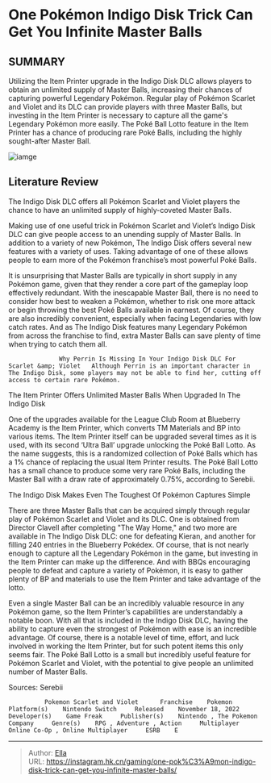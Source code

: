 # One Pokémon Indigo Disk Trick Can Get You Infinite Master Balls


## SUMMARY 



  Utilizing the Item Printer upgrade in the Indigo Disk DLC allows players to obtain an unlimited supply of Master Balls, increasing their chances of capturing powerful Legendary Pokémon.   Regular play of Pokémon Scarlet and Violet and its DLC can provide players with three Master Balls, but investing in the Item Printer is necessary to capture all the game&#39;s Legendary Pokémon more easily.   The Poké Ball Lotto feature in the Item Printer has a chance of producing rare Poké Balls, including the highly sought-after Master Ball.  

![iamge](https://static1.srcdn.com/wordpress/wp-content/uploads/2023/12/_1-one-pok-mon-indigo-disk-trick-can-get-you-infinite-master-balls.jpg)

## Literature Review

The Indigo Disk DLC offers all Pokémon Scarlet and Violet players the chance to have an unlimited supply of highly-coveted Master Balls.




Making use of one useful trick in Pokémon Scarlet and Violet’s Indigo Disk DLC can give people access to an unending supply of Master Balls. In addition to a variety of new Pokémon, The Indigo Disk offers several new features with a variety of uses. Taking advantage of one of these allows people to earn more of the Pokémon franchise’s most powerful Poké Balls.




It is unsurprising that Master Balls are typically in short supply in any Pokémon game, given that they render a core part of the gameplay loop effectively redundant. With the inescapable Master Ball, there is no need to consider how best to weaken a Pokémon, whether to risk one more attack or begin throwing the best Poké Balls available in earnest. Of course, they are also incredibly convenient, especially when facing Legendaries with low catch rates. And as The Indigo Disk features many Legendary Pokémon from across the franchise to find, extra Master Balls can save plenty of time when trying to catch them all.

                  Why Perrin Is Missing In Your Indigo Disk DLC For Scarlet &amp; Violet   Although Perrin is an important character in The Indigo Disk, some players may not be able to find her, cutting off access to certain rare Pokémon.   


 The Item Printer Offers Unlimited Master Balls When Upgraded In The Indigo Disk 
          




One of the upgrades available for the League Club Room at Blueberry Academy is the Item Printer, which converts TM Materials and BP into various items. The Item Printer itself can be upgraded several times as it is used, with its second ‘Ultra Ball’ upgrade unlocking the Poké Ball Lotto. As the name suggests, this is a randomized collection of Poké Balls which has a 1% chance of replacing the usual Item Printer results. The Poké Ball Lotto has a small chance to produce some very rare Poké Balls, including the Master Ball with a draw rate of approximately 0.75%, according to Serebii.



 The Indigo Disk Makes Even The Toughest Of Pokémon Captures Simple 
          

There are three Master Balls that can be acquired simply through regular play of Pokémon Scarlet and Violet and its DLC. One is obtained from Director Clavell after completing &#34;The Way Home,&#34; and two more are available in The Indigo Disk DLC: one for defeating Kieran, and another for filling 240 entries in the Blueberry Pokédex. Of course, that is not nearly enough to capture all the Legendary Pokémon in the game, but investing in the Item Printer can make up the difference. And with BBQs encouraging people to defeat and capture a variety of Pokémon, it is easy to gather plenty of BP and materials to use the Item Printer and take advantage of the lotto.




Even a single Master Ball can be an incredibly valuable resource in any Pokémon game, so the Item Printer’s capabilities are understandably a notable boon. With all that is included in the Indigo Disk DLC, having the ability to capture even the strongest of Pokémon with ease is an incredible advantage. Of course, there is a notable level of time, effort, and luck involved in working the Item Printer, but for such potent items this only seems fair. The Poké Ball Lotto is a small but incredibly useful feature for Pokémon Scarlet and Violet, with the potential to give people an unlimited number of Master Balls.

Sources: Serebii

              Pokemon Scarlet and Violet      Franchise    Pokemon     Platform(s)    Nintendo Switch     Released    November 18, 2022     Developer(s)    Game Freak     Publisher(s)    Nintendo , The Pokemon Company     Genre(s)    RPG , Adventure , Action     Multiplayer    Online Co-Op , Online Multiplayer     ESRB    E      


---

> Author: [Ella](https://instagram.hk.cn/)  
> URL: https://instagram.hk.cn/gaming/one-pok%C3%A9mon-indigo-disk-trick-can-get-you-infinite-master-balls/  

